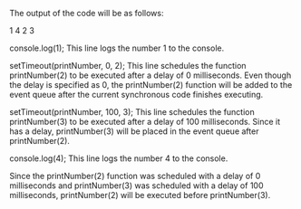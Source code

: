 The output of the code will be as follows:

1 4 2 3

console.log(1); This line logs the number 1 to the console.

setTimeout(printNumber, 0, 2); This line schedules the function printNumber(2) to be executed after a delay of 0 milliseconds. Even though the delay is specified as 0, the printNumber(2) function will be added to the event queue after the current synchronous code finishes executing.

setTimeout(printNumber, 100, 3); This line schedules the function printNumber(3) to be executed after a delay of 100 milliseconds. Since it has a delay, printNumber(3) will be placed in the event queue after printNumber(2).

console.log(4); This line logs the number 4 to the console.

Since the printNumber(2) function was scheduled with a delay of 0 milliseconds and printNumber(3) was scheduled with a delay of 100 milliseconds, printNumber(2) will be executed before printNumber(3).